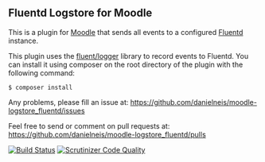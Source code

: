 Fluentd Logstore for Moodle
---------------------------

This is a plugin for [Moodle](https://www.moodle.org) that sends all events to a configured [Fluentd](https://www.fluentd.org/) instance.

This plugin uses the [fluent/logger](https://packagist.org/packages/fluent/logger) library to record events to Fluentd. You can install it using composer on the root directory of the plugin with the following command:

    $ composer install

Any problems, please fill an issue at: https://github.com/danielneis/moodle-logstore_fluentd/issues

Feel free to send or comment on pull requests at: https://github.com/danielneis/moodle-logstore_fluentd/pulls

[![Build Status](https://travis-ci.org/danielneis/moodle-logstore_fluentd.svg?branch=master)](https://travis-ci.org/danielneis/moodle-logstore_fluentd)
[![Scrutinizer Code Quality](https://scrutinizer-ci.com/g/danielneis/moodle-logstore_fluentd/badges/quality-score.png?b=master)](https://scrutinizer-ci.com/g/danielneis/moodle-logstore_fluentd/?branch=master)

